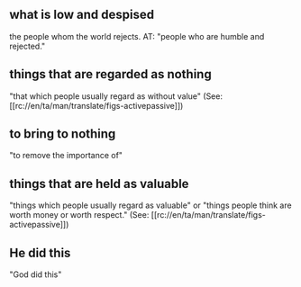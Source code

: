 ## what is low and despised ##

the people whom the world rejects. AT: "people who are humble and rejected."

## things that are regarded as nothing ##

"that which people usually regard as without value" (See: [[rc://en/ta/man/translate/figs-activepassive]])

## to bring to nothing ##

"to remove the importance of"

## things that are held as valuable ##

"things which people usually regard as valuable" or "things people think are worth money or worth respect." (See: [[rc://en/ta/man/translate/figs-activepassive]])

## He did this ##

"God did this"